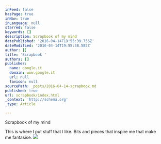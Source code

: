 ```yaml
---
inFeed: false
hasPage: true
inNav: true
inLanguage: null
starred: false
keywords: []
description: Scrapbook of my mind
datePublished: '2016-04-14T19:55:39.756Z'
dateModified: '2016-04-14T19:55:38.582Z'
author: []
title: 'Scrapbook '
authors: []
publisher:
  name: google.it
  domain: www.google.it
  url: null
  favicon: null
sourcePath: _posts/2016-04-14-scrapbook.md
published: true
url: scrapbook/index.html
_context: 'http://schema.org'
_type: Article

---
```

Scrapbook of my mind

This is where I put stuff that I like. Bits and pieces that inspire me that make me fantasise.
![](http://www.timestars.org/images/magritte_1.jpg)